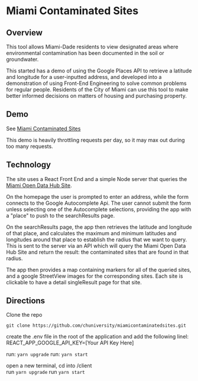 # Miami Contaminated Sites

## Overview <a name="overview"></a>

This tool allows Miami-Dade residents to view designated areas where environmental contamination has been documented in the soil or groundwater.

This started has a demo of using the Google Places API to retrieve a latitude and longitude for a user-inputted address, and developed into a demonstration of using Front-End Engineering to solve common problems for regular people. Residents of the City of Miami can use this tool to make better informed decisions on matters of housing and purchasing property. 

## Demo <a name="demo"></a>

See <a href="http://www.miamicontaminatedsites.com/">Miami Contaminated Sites</a>

This demo is heavily throttling requests per day, so it may max out during too many requests.

## Technology <a name="technology"></a>

The site uses a React Front End and a simple Node server that queries the <a href="https://gis-mdc.opendata.arcgis.com/datasets/MDC::contaminated-sites/about">Miami Open Data Hub Site</a>.

On the homepage the user is prompted to enter an address, while the form connects to the Google Autocomplete Api.  The user cannot submit the form unless selecting one of the Autocomplete selections, providing the app with a "place" to push to the searchResults page. 

On the searchResults page, the app then retrieves the latitude and longitude of that place, and calculates the maximum and minimum latitudes and longitudes around that place to establish the radius that we want to query. This is sent to the server via an API which will query the Miami Open Data Hub Site and return the result: the contaminated sites that are found in that radius. 

The app then provides a map containing markers for all of the queried sites, and a google StreetView images for the corresponding sites. Each site is clickable to have a detail singleResult page for that site. 



## Directions
Clone the repo
```
git clone https://github.com/chuniversity/miamicontaminatedsites.git
```

create the .env file in the root of the application and add the following linel:
REACT_APP_GOOGLE_API_KEY=[Your API Key Here]

run: `yarn upgrade`
run: `yarn start`

open a new terminal, cd into /client  <br />
run `yarn upgrade`
run `yarn start`